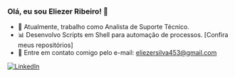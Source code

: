 ### Olá, eu sou Eliezer Ribeiro! 👋

- 🔭 Atualmente, trabalho como Analista de Suporte Técnico.
- :bar_chart: Desenvolvo Scripts em Shell para automação de processos. [Confira meus repositórios]
- :envelope_with_arrow: Entre em contato comigo pelo e-mail: [eliezersilva453@gmail.com](mailto:eliezersilva453@gmail.com)

[![LinkedIn](https://img.shields.io/badge/LinkedIn-Eliezer%20Ribeiro-blue)](https://www.linkedin.com/in/elinux)
